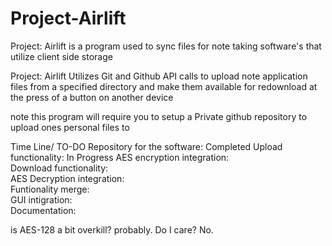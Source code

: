 # Project-Airlift
Project: Airlift is a program used to sync files for note taking software's that utilize client side storage


Project: Airlift Utilizes Git and Github API calls to upload note application files from a specified directory and make them available for redownload at the press of a button on another device

note this program will require you to setup a Private github repository to upload ones personal files to

Time Line/ TO-DO
Repository for the software: Completed
Upload functionality: In Progress
AES encryption integration:    
Download functionality:     
AES Decryption integration:    
Funtionality merge:    
GUI intigration:    
Documentation:    

is AES-128 a bit overkill? probably. Do I care? No.
